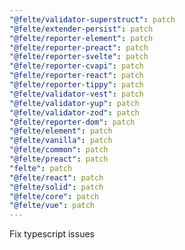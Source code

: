 ```yaml
---
"@felte/validator-superstruct": patch
"@felte/extender-persist": patch
"@felte/reporter-element": patch
"@felte/reporter-preact": patch
"@felte/reporter-svelte": patch
"@felte/reporter-cvapi": patch
"@felte/reporter-react": patch
"@felte/reporter-tippy": patch
"@felte/validator-vest": patch
"@felte/validator-yup": patch
"@felte/validator-zod": patch
"@felte/reporter-dom": patch
"@felte/element": patch
"@felte/vanilla": patch
"@felte/common": patch
"@felte/preact": patch
"felte": patch
"@felte/react": patch
"@felte/solid": patch
"@felte/core": patch
"@felte/vue": patch
---
```


Fix typescript issues
